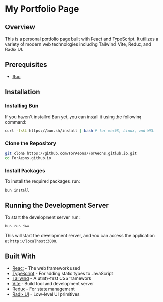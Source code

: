 # My Portfolio Page

## Overview

This is a personal portfolio page built with React and TypeScript. It utilizes a variety of modern web technologies including Tailwind, Vite, Redux, and Radix UI.

## Prerequisites

- [Bun](https://bun.sh/)

## Installation

### Installing Bun

If you haven't installed Bun yet, you can install it using the following command:

```bash
curl -fsSL https://bun.sh/install | bash # for macOS, Linux, and WSL
```

### Clone the Repository

```bash
git clone https://github.com/ForAeons/ForAeons.github.io.git
cd ForAeons.github.io
```

### Install Packages

To install the required packages, run:

```bash
bun install
```

## Running the Development Server

To start the development server, run:

```bash
bun run dev
```

This will start the development server, and you can access the application at `http://localhost:3000`.

## Built With

- [React](https://reactjs.org/) - The web framework used
- [TypeScript](https://www.typescriptlang.org/) - For adding static types to JavaScript
- [Tailwind](https://tailwindcss.com/) - A utility-first CSS framework
- [Vite](https://vitejs.dev/) - Build tool and development server
- [Redux](https://redux.js.org/) - For state management
- [Radix UI](https://radix-ui.com/) - Low-level UI primitives
